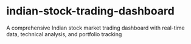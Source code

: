 # indian-stock-trading-dashboard
A comprehensive Indian stock market trading dashboard with real-time data, technical analysis, and portfolio tracking
